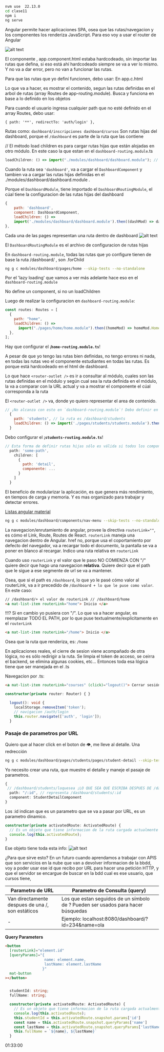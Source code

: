 ```bash
nvm use  22.13.0
cd clase11
npm i
ng serve
```

Angular permite hacer aplicaciones SPA, osea que las rutas/navegacion y los componentes los renderiza JavaScript. Para eso voy a usar el router de Angular

![alt text](./clase09/src/app/assets/imagee.png)

El componente <app-dashboard /> , app.component.html estaba hardcodeado, sin importar las rutas que defina, si eso está ahí hardcodeado siempre se va a ver lo mismo. Y no va a dar error, pero no van a funcionar las rutas.

Para que las rutas que yo definí funcionen, debo usar:
<router-outlet/>
En app.c.html

Lo que va a hacer, es mostrar el contenido, segun las rutas definidas en el arbol de rutas (array Routes de app-routing.module). Busca y funciona en base a lo definido en los objetos

Para cuando el usuario ingresa cualquier path que no esté definido en el array Routes, debo usar:

```html
{ path: '**', redirectTo: 'auth/login' },
```

Rutas como:
`dashboard/inscripciones
dashboard/cursos`
Son rutas hijas del dashboard, porque el `/dashboard` es parte de la ruta que las contiene

// El método load children es para cargar rutas hijas que están alojadas en otro módulo. En este caso la que estan en el `dashboard-routing.module`.ts

```js
loadChildren: () => import("./modules/dashboard/dashboard.module"); // devuelve una promesa
```

Cuando la ruta sea `'dashboard'`, va a cargar el `DashboardComponent` y tambien va a cargar las rutas hijas definidas en el ./modules/dashboard/dashboard.module .

Porque el `DashboardModule`, tiene importado el `DashboardRoutingModule`, el cúal tiene la configuracion de las rutas hijas del dashboard

```js
{
    path: 'dashboard',
    component: DashboardComponent,
    loadChildren: () =>
    import('./modules/dashboard/dashboard.module').then((dashMod) => dashMod.DashboardModule),
},
```

Cada una de las pages representan una ruta dentro de dashboard
![alt text](clase09/src/app/assets/image.png)

El `DashboardRoutingModule` es el archivo de configuracion de rutas hijas

En `dashboard-routing.module`, todas las rutas que yo configure tienen de base la ruta /dashboard/ , son .forChild

```bash
ng g c modules/dashboard/pages/home --skip-tests --no-standalone
```

Por el 'lazy loading' que vamos a ver más adelante hace eso en el `dashboard-routing.module`

No define un component, si no un loadChildren

Luego de realizar la configuracion en `dashboard-routing.module`:

```js
const routes: Routes = [
  {
    path: "home",
    loadChildren: () =>
      import("./pages/home/home.module").then((homeMod) => homeMod.HomeModule),
  },
];
```

Hay que configurar el ¡**`home-routing.module.ts`**!

A pesar de que yo tengo las rutas bien definidas, no tengo errores ni nada, en todas las rutas veo el componente estudiantes en todas las rutas.
Es porque está hardcodeado en el html de dashboard.

Lo que hace `<router-outlet />` es ir a consultar al módulo, cuales son las rutas definidas en el módulo y según cual sea la ruta definida en el módulo, la va a comparar con la URL actual y va a mostrar el componente el cúal corresponda a la ruta

El `<router-outlet />` va, donde yo quiero representar el area de contenido.

```js
// ¡No alcanza con esto en `dashboard-routing.module`! Debo definir en students-routing.module.ts la ruta hija
  {
    path: 'students', // la ruta es /dashboard/students
    loadChildren: () => import('./pages/students/students.module').then((studMod) => studMod.StudentsModule),
  }
```

Debo configurar el ¡**`students-routing.module.ts`**!

```js {
// Esta forma de definir rutas hijas sólo es válida si todos los componentes de la aplicación pertenecen a un mismo módulo. Si mi aplicación no está modularizada.
  path: 'some-path',
    children: [
      {
        path: 'detail',
        componente: ...
      }
    ]
  }
```

El beneficio de modularizar la aplicación, es que genera más rendimiento, en tiempos de carga y memoria.
Y es mas organizado para trabajar y detectar errores.

[Listas angular material](https://material.angular.io/components/list/overview)

```bash
ng g c modules/dashboard/components/nav-menu --skip-tests --no-standalone
```

La navegacion/enrutamiento de angular, provee la directiva `routerLink=""`, es cómo el Link, Route, Routes de React. `routerLink` maneja una navegacion dentro de Angular. href no, porque usa el coportamiento por defecto del navegador, va a recargar todo el documento, la pantalla se va a poner en blanco al recargar. Indico una ruta relativa en `routerLink`

Cuando uso `routerLink` y el valor que le paso NO COMIENZA CON "/" quiere decir que hago una navegacion **relativa**. Quiere decir que el path que le sigue a ese segmente de url se va a mantener.

Osea, que si el path es `/dashboard`, lo que yo le pasé cómo valor al routerLink, va a ir precedido de `/dashboard + lo que le puse como valor`. En este caso:

```html
// /dashboard/+ el valor de routerLink // /dashboard/home
<a mat-list-item routerLink="home"> Inicio </a>
```

‼⁉
Si en cambio yo pusiera con "/". Lo que va a hacer angular, es reemplazar TODO EL PATH, por lo que puse textualmente/explicitamente en el `routerLink`

```html
<a mat-list-item routerLink="/home"> Inicio </a>
```

Osea que la ruta que renderiza, es: `/home`

En aplicaciones reales, el cierre de sesion viene acompañado de otra lógica, no es sólo redirigir a la ruta.
Se limpia el token de acceso, se ceirra el backend, se elimina algunas cookies, etc...
Entonces toda esa lógica tiene que ser manejada en el .ts

Navegacion por .ts:

```html
<a mat-list-item routerLink="courses" (click)="logout()"> Cerrar sesión </a>
```

```ts
constructor(private router: Router) { }

  logout(): void {
    localStorage.removeItem('token');
    // navigacion /auth/login
    this.router.navigate(['auth', 'login']);
  }
```

### Pasaje de parametros por URL

Quiero que al hacer click en el boton de 👁️, me lleve al detalle. Una redrección

```bash
ng g c modules/dashboard/pages/students/pages/student-detail --skip-tests --no-standalone
```

Yo necesito crear una ruta, que muestre el detalle y maneje el pasaje de parametros.

```ts
{
 // /dashboard/students/loquesea ¡LO QUE SEA QUE ESCRIBA DESPUES DE /dashboard/students/ va a ser considerado el id!
  path: "/:id", // representa /dashboard/students/:id
  component: StudentDetailComponent
}
```

Los :id indican que es un parametro que se va a pasar por URL, es un parametro dinamico.

```ts
constructor(private activatedRoute: ActivatedRoute) {
  // Es un objeto que tiene informacion de la ruta cargada actualmente
  console.log(this.activatedRoute);
}
```

Ese objeto tiene toda esta info:
![alt text](image.png)

¿Para que sirve esto? En un futuro cuando aprendamos a trabajar con APIS que son servicios en la nube que van a devolver informacion de la bbdd, voy a poder usar ese id que recibo por URL para hacer una petición HTTP, y que el servidor se encargue de buscar en la bdd cual es ese usuario, que cursos tiene,

| Parametro de URL                                 | Parametro de Consulta (query)                                                    |
| ------------------------------------------------ | -------------------------------------------------------------------------------- |
| Van directamente despues de una /, son estáticos | Los que estan seguidos de un símbolo de ? Pueden ser usados para hacer búsquedas |
| -                                                | Ejemplo: localhost:8080/dashboard/?id=234&name=ola                               |

**Query Parameters**

```html
<button
  [routerLink]="element.id"
  [queryParams]="{
                  name: element.name,
                  lastName: element.lastName
                 }"
  mat-button
></button>
```

```ts

  studentId: string;
  fullName: string;

  constructor(private activatedRoute: ActivatedRoute) {
    // Es un objeto que tiene informacion de la ruta cargada actualmente
    console.log(this.activatedRoute);
    this.studentId = this.activatedRoute.snapshot.params['id'] 
    const name = this.activatedRoute.snapshot.queryParams['name']
    const lastName = this.activatedRoute.snapshot.queryParams['lastName']
    this.fullName = `${name}, ${lastName}`
  }
```

01:33:00
